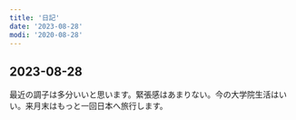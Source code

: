 ```yaml
---
title: '日記'
date: '2023-08-28'
modi: '2020-08-28'
---
```


## 2023-08-28 

最近の調子は多分いいと思います。緊張感はあまりない。今の大学院生活はいい。来月末はもっと一回日本へ旅行します。
